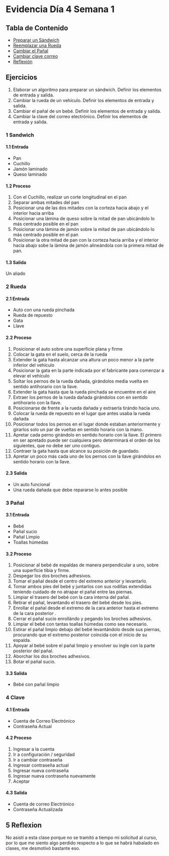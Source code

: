 # Evidencia Día 4 Semana 1
## Tabla de Contenido
- [Preparar un Sándwich](https://github.dev/SebaFarias/modulo_programacion_basica_en_java/blob/master/evidencias/ED4S1.md#1-sandwich)
- [Reemplazar una Rueda](https://github.dev/SebaFarias/modulo_programacion_basica_en_java/blob/master/evidencias/ED4S1.md#2-rueda)
- [Cambiar el Pañal](https://github.dev/SebaFarias/modulo_programacion_basica_en_java/blob/master/evidencias/ED4S1.md#3-pañal)
- [Cambiar clave correo](https://github.dev/SebaFarias/modulo_programacion_basica_en_java/blob/master/evidencias/ED4S1.md#4-clave)
- [Reflexión](https://github.dev/SebaFarias/modulo_programacion_basica_en_java/blob/master/evidencias/ED4S1.md#5-reflexion)
## Ejercicios
 1. Elaborar un algoritmo para preparar un sándwich. Definir los elementos de entrada y salida.
 2. Cambiar la rueda de un vehículo. Definir los elementos de entrada y salida.
 3. Cambiar el pañal de un bebé. Definir los elementos de entrada y salida.
 4. Cambiar la clave del correo electrónico. Definir los elementos de entrada y salida.

### 1 Sandwich
#### 1.1 Entrada
- Pan
- Cuchillo
- Jamón laminado
- Queso laminado
#### 1.2 Proceso
1) Con el Cuchillo, realizar un corte longitudinal en el pan
2) Separar ambas mitades del pan 
3) Posicionar una de las dos mitades con la corteza hacia abajo y el interior hacia arriba
4) Posicionar una lámina de queso sobre la mitad de pan ubicándolo lo más centrado posible en el pan
5) Posicionar una lámina de jamón sobre la mitad de pan ubicándolo lo más centrado posible en el pan
6) Posicionar la otra mitad de pan con la corteza hacia arriba y el interior hacia abajo sobe la lámina de jamón alineándola con la primera mitad de pan.
#### 1.3 Salida
Un aliado
### 2 Rueda
#### 2.1 Entrada
- Auto con una rueda pinchada
- Rueda de repuesto
- Gata
- Llave
#### 2.2 Proceso
1) Posicionar el auto sobre una superficie plana y firme
2) Colocar la gata en el suelo, cerca de la rueda
3) Extender la gata hasta alcanzar una altura un poco menor a la parte inferior del vehículo
4) Posicionar la gata en la parte indicada por el fabricante para comenzar a elevar el vehículo
5) Soltar los pernos de la rueda dañada, girándolos media vuelta en sentido antihorario con la llave.
6) Extender la gata hasta que la rueda pinchada se encuentre en el aire
7) Extraer los pernos de la rueda dañada girándolos con en sentido antihorario con la llave.
8) Posicionarse de frente a la rueda dañada y extraerla tirándo hacia uno.
9) Colocar la rueda de repuesto en el lugar que antes usaba la rueda dañada
10) Posicionar todos los pernos en el lugar donde estaban anteriormente y girarlos solo un par de vueltas en sentido horario con la mano.
11) Apretar cada perno girándolo en sentido horario con la llave. El primero en ser apretado puede ser cualquiera pero determinará el orden de los siguientes, que no debe ser uno contiguo.
12) Contraer la gata hasta que alcance su posición de guardado.
13) Apretar un poco más cada uno de los pernos con la llave girándolos en sentido horario con la llave.
#### 2.3 Salida
- Un auto funcional
- Una rueda dañada que debe repararse lo antes posible
### 3 Pañal
#### 3.1 Entrada
- Bebé 
- Pañal sucio
- Pañal Limpio
- Toallas húmedas
#### 3.2 Proceso
  1) Posicionar al bebé de espaldas de manera perpendicular a uno, sobre una superficie tibia y firme.
  2) Despegar los dos broches adhesivos.
  3) Tomar el pañal desde el centro del extremo anterior y levantarlo.
  4) Tomar ambos pies del bebé y juntarlos con sus rodillas extendidas teniendo cuidado de no atrapar el pañal entre las piernas.
  5) Limpiar el trasero del bebé con la cara interna del pañal.
  6) Retirar el pañal, levantando el trasero del bebé desde los pies.
  7) Enrollar el pañal desde el extremo de la cara anterior hasta el extremo de la cara posterior .
  8) Cerrar el pañal sucio enrollándo y pegando los broches adhesivos.
  9) Limpiar el bebé con tantas toallas húmedas como sea necesario.
  10) Estirar el pañal limpio  debajo del bebé levantándolo desde sus piernas, procurando que el extremo posterior coincida con el inicio de su espalda.
  11) Apoyar al bebé sobre el pañal limpio y envolver su ingle con la parte posterior del pañal.
  12) Aborchar los dos broches adhesivos.
  13) Botar el pañal sucio.

#### 3.3 Salida
- Bebé con pañal limpio
### 4 Clave
#### 4.1 Entrada
- Cuenta de Correo Electrónico
- Contraseña Actual
#### 4.2 Proceso
1) Ingresar a la cuenta
2) Ir a configuración / seguridad
3) Ir a cambiar contraseña
4) Ingresar contraseña actual
5) Ingresar nueva contraseña
6) Ingresar nueva contraseña nuevamente
7) Aceptar
#### 4.3 Salida
- Cuenta de correo Electrónico
- Contraseña Actualizada
## 5 Reflexion
No asistí a esta clase porque no se tramitó a tiempo mi solicitud al curso, por lo que me siento algo perdido respecto a lo que se habrá habalado en clases, me desmotivó bastante eso.
